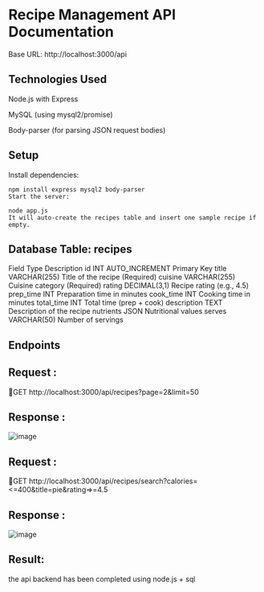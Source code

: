 # Recipe Management API Documentation
Base URL: http://localhost:3000/api

## Technologies Used
Node.js with Express

MySQL (using mysql2/promise)

Body-parser (for parsing JSON request bodies)

## Setup
Install dependencies:

```
npm install express mysql2 body-parser
Start the server:

node app.js
It will auto-create the recipes table and insert one sample recipe if empty.
```
## Database Table: recipes
Field	Type	Description
id	INT AUTO_INCREMENT	Primary Key
title	VARCHAR(255)	Title of the recipe (Required)
cuisine	VARCHAR(255)	Cuisine category (Required)
rating	DECIMAL(3,1)	Recipe rating (e.g., 4.5)
prep_time	INT	Preparation time in minutes
cook_time	INT	Cooking time in minutes
total_time	INT	Total time (prep + cook)
description	TEXT	Description of the recipe
nutrients	JSON	Nutritional values
serves	VARCHAR(50)	Number of servings

## Endpoints
## Request :
🔹GET http://localhost:3000/api/recipes?page=2&limit=50
## Response :
![image](https://github.com/user-attachments/assets/740c26a1-d6a8-4166-be3c-ea246606f105)
## Request :
🔹GET http://localhost:3000/api/recipes/search?calories=<=400&title=pie&rating=>=4.5
## Response :
![image](https://github.com/user-attachments/assets/b52c371e-29fc-4917-8543-94bba6fc8760)

## Result:
the api backend has been completed using node.js + sql 
